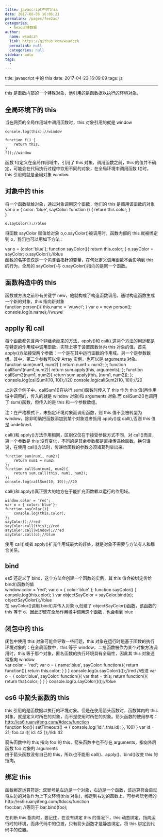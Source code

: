 ```yaml
---
title: javascript中的this
date: 2017-06-06 16:06:21
permalink: /pages/fee2ac/
categories:
  - hexo迁移数据
author:
  name: wsadczh
  link: https://github.com/wsadczh
  permalink: null
  categories: null
sidebar: auto
tags:
  -
---
```


title: javascript 中的 this
date: 2017-04-23 16:09:09
tags: js

---

this 是函数内部的一个特殊对象，他引用的是函数据以执行的环境对象。

<!--more-->

## 全局环境下的 this

当在网页的全局作用域中调用函数时，this 对象引用的就是 window

    console.log(this);//window

    function f() {
        return this;
    }
    f();//window

函数 f()定义在全局作用域中，引用了 this 对象，调用函数之前，this 的值并不确定，可能会在代码执行过程中饮用不同的对象，在全局环境中调用函数 f()时，this 引用的就是全局对象 window.

## 对象中的 this

将一个函数赋给对象，通过对象调用这个函数，他们的 this 是调用该函数的对象  
 var o = {
color: 'blue',
sayColor: function () {
return this.color;
}  
 }

    o.sayColor();//blue

将函数 sayColor 赋值给对象 o,o.sayColor()被调用时，函数内部的 this 就被绑定到 o，我们也可以用如下方法：
  
 var o = {color:'blue'};
function sayColor(){
return this.color;
}
o.sayColor = sayColor;
o.sayColor();//blue  
函数的名字仅仅是一个包含着指针的变量，在何处定义调用函数不会影响到 this 的行为，全局的 sayColor()与 o.sayColor()指向的是同一个函数。

## 函数构造中的 this

函数或方法之前带有关键字 new，他就构成了构造函数调用。通过构造函数生成一个新的对象，this 指向新对象  
 function person(){
this.name = 'wuwei';
}
var o = new person();
console.log(o.name);//wuwei

## applly 和 call

每个函数都包含两个非继承而来的方法，apply()和 call().这两个方法的用途都是在特定的作用域中调用函数，实际上等于设置函数体内 this 对象的值。首先 apply()方法接受两个参数：一个是在其中运行函数的作用域，另一个是参数数组。其中，第二个参数可以使 Array 实例，也可以是 arguments 对象。  
 function sum(num1, num2) {
return num1 + num2;
};
function callSum1(num1,num2){
return sum.apply(this, arguments);
};
function callSum2(num1, num2){
return sum.apply(this, [num1, num2]);
};
console.log(callSum1(10, 10));//20
console.log(callSum2(10, 10));//20
  
上边这个例子中，callSum1()在执行 sum()函数时传入了 this 作为 this 值(再作用域中调用的，传入的就是 window 对象)和 arguments 对象.而 callSum2()也调用了 sum()函数，但传入的是 this 和一个参数数组。

注：在严格模式下，未指定环境对象而调用函数，则 this 值不会被转型为 window，除非明确把函数添加到某个对象或者抵用 apply()或 call(),否则 this 值是 undefined.

call()和 apply()方法作用相同，区别仅仅在于接受参数方式不同，对 call()而言，第一个参数是 this 没有变化，不同的是其余参数都是直接传递给函数。换句话说，在使用 call()方法时，传递给函数的参数必须诸葛列举出来。

    function sum(num1, num2){
        return num1 + num2;
    };
    function callSum(num1, num2){
        return sum.call(this, num1, num2);
    };
    console.log(callSum(10, 10));//20

call()和 apply()真正强大的地方在于能扩充函数赖以运行的作用域。

    window.color = 'red';
    var o = { color:'blue'};
    function sayColor(){
        console.log(this.color);
    };
    sayColor();//red
    sayColor.call(this);//red
    sayColor.call(window);//red
    sayColor.call(o);//blue

使用 call()或者 apply()扩充作用域最大的好处，就是对象不需要与方法有人和耦合关系。

## bind

es5 还定义了 bind，这个方法会创建一个函数的实例，其 this 值会被绑定传给 bind()函数的值  
 window.color = 'red';
var o = { color:'blue' };
function sayColor() {
console.log(this.color);
}
var objectSayColor = sayColor.bind(o);
objectSayColor();//blue  
在 sayColor()调用 bind()并传入对象 o,创建了 objectSayColor()函数，该函数的 this 等于 o，因此即使在全局作用域中调用这个函数，也会看到 blue

## 闭包中的 this

闭包中使用 this 对象可能会导致一些问题，this 对象在运行时是基于函数的执行环境对象的：在全局函数中，this 等于 window，二挡函数被作为某个对象方法调用时，this 等于那个对象，匿名函数的执行环境具有全局性，因此其 this 对象通常指向 window  
 var color = 'red';
var o = {
name:'blue',
sayColor: function(){
return function(){
return this.color;
}
}
}
console.log(o.sayColor()());//red
//改进
var o = {
color:'blue',
sayColor: function(){
var that = this;
return function(){
return that.color;
}
}
}
console.log(o.sayColor()());//blue

## es6 中箭头函数的 this

this 引用的是函数据以执行的环境对象。但是在使用箭头函数时，函数体内的 this 对象，就是定义时所在的对象，而不是使用时所在的对象。箭头函数的使用参考：http://es6.ruanyifeng.com/#docs/function  
 function foo(){
setTimeout(() => {
console.log('id:', this.id);
}, 100)
}
var id = 21;
foo.call({ id: 42 });//id: 42

箭头函数中的 this 指向 foo 的 this，箭头函数中也不存在 arguments，指向外层函数 foo 对象的 arguments  
由于箭头函数没有自己的 this，所以也不能用 call()、apply()、bind()改变 this 的指向。

## 绑定 this

函数绑定运算符是::,双冒号是左边是一个对象，右边是一个函数，该运算符会自动将左边的对象作为上下文环境(this 对象)，绑定到右边的函数上。可参考阮老师的http://es6.ruanyifeng.com/#docs/function  
 foo::bar;
//等同于
bar.bind(foo);

在判断 this 指向时，要记住，在没有绑定 this 的情况下，this 动态绑定，指向运行时的环境，而非代码中的位置，只有箭头函数才是静态绑定，将 this 绑定到代码中的位置。
